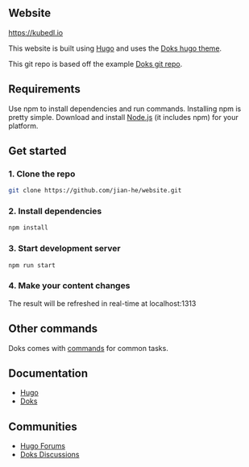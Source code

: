 ## Website
https://kubedl.io

This website is built using [Hugo](https://gohugo.io/) and uses the [Doks hugo theme](https://getdoks.org/).

This git repo is based off the example [Doks git repo](https://github.com/h-enk/doks).

## Requirements

Use npm to install dependencies and run commands. Installing npm is pretty simple. Download and install [Node.js](https://nodejs.org/) (it includes npm) for your platform.

## Get started

### 1. Clone the repo

```bash
git clone https://github.com/jian-he/website.git
```

### 2. Install dependencies

```bash
npm install
```

### 3. Start development server

```bash
npm run start
```

### 4. Make your content changes
The result will be refreshed in real-time at localhost:1313

## Other commands

Doks comes with [commands](https://getdoks.org/docs/prologue/commands/) for common tasks.

## Documentation

- [Hugo](https://gohugo.io/documentation/)
- [Doks](https://getdoks.org/)

## Communities

- [Hugo Forums](https://discourse.gohugo.io/)
- [Doks Discussions](https://github.com/h-enk/doks/discussions)

